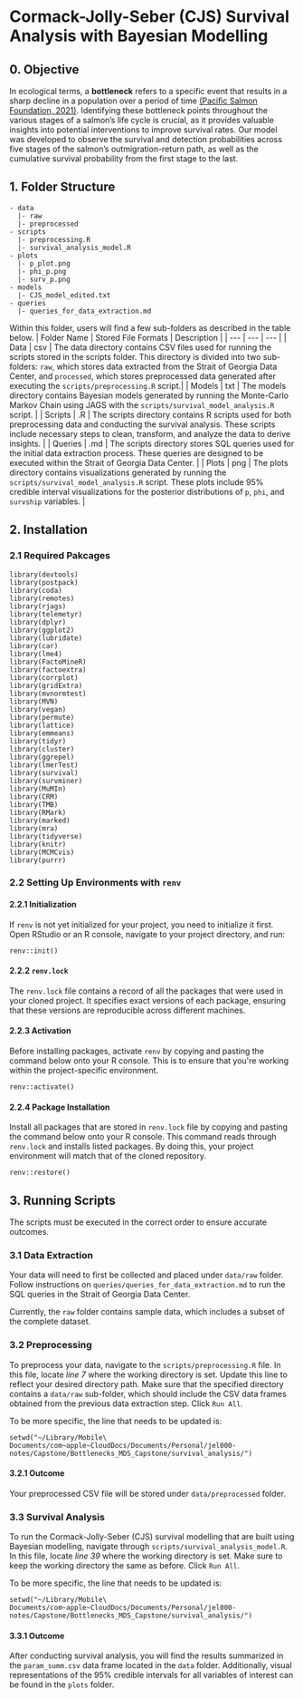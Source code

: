 # Cormack-Jolly-Seber (CJS) Survival Analysis with Bayesian Modelling

## 0. Objective

In ecological terms, a **bottleneck** refers to a specific event that results in a sharp decline in a population over a period of time [(Pacific Salmon Foundation, 2021)](https://github.com/brahmwg/Bottlenecks_MDS_Capstone). Identifying these bottleneck points throughout the various stages of a salmon’s life cycle is crucial, as it provides valuable insights into potential interventions to improve survival rates. Our model was developed to observe the survival and detection probabilities across five stages of the salmon’s outmigration-return path, as well as the cumulative survival probability from the first stage to the last.

## 1. Folder Structure
```
- data
  |- raw             
  |- preprocessed    
- scripts
  |- preprocessing.R  
  |- survival_analysis_model.R  
- plots 
  |- p_plot.png  
  |- phi_p.png  
  |- surv_p.png  
- models 
  |- CJS_model_edited.txt               
- queries
  |- queries_for_data_extraction.md  
```

Within this folder, users will find a few sub-folders as described in the table below. 
| Folder Name | Stored File Formats | Description |
| --- | --- | --- |
| Data | csv | The data directory contains CSV files used for running the scripts stored in the scripts folder. This directory is divided into two sub-folders: `raw`, which stores data extracted from the Strait of Georgia Data Center, and `processed`, which stores preprocessed data generated after executing the `scripts/preprocessing.R` script.|
| Models | txt | The models directory contains Bayesian models generated by running the Monte-Carlo Markov Chain using JAGS with the `scripts/survival_model_analysis.R` script. |
| Scripts | .R | The scripts directory contains R scripts used for both preprocessing data and conducting the survival analysis. These scripts include necessary steps to clean, transform, and analyze the data to derive insights. |
| Queries | .md | The scripts directory stores SQL queries used for the initial data extraction process. These queries are designed to be executed within the Strait of Georgia Data Center. |
| Plots | png | The plots directory contains visualizations generated by running the `scripts/survival_model_analysis.R` script. These plots include 95% credible interval visualizations for the posterior distributions of `p`, `phi`, and `survship` variables. |

## 2. Installation
### 2.1 Required Pakcages
```
library(devtools)
library(postpack)
library(coda)
library(remotes)
library(rjags)
library(telemetyr)
library(dplyr)
library(ggplot2)
library(lubridate)
library(car)
library(lme4)
library(FactoMineR)
library(factoextra)
library(corrplot)
library(gridExtra)
library(mvnormtest)
library(MVN)
library(vegan)
library(permute)
library(lattice)
library(emmeans)
library(tidyr)
library(cluster)
library(ggrepel)
library(lmerTest)
library(survival)
library(survminer)
library(MuMIn)
library(CRM)
library(TMB)
library(RMark)
library(marked)
library(mra)
library(tidyverse)
library(knitr)
library(MCMCvis)
library(purrr)
```

### 2.2 Setting Up Environments with `renv`
#### 2.2.1 Initialization

If `renv` is not yet initialized for your project, you need to initialize it first. Open RStudio or an R console, navigate to your project directory, and run:

```         
renv::init()
```

#### 2.2.2 `renv.lock`
The `renv.lock` file contains a record of all the packages that were used in your cloned project. It specifies exact versions of each package, ensuring that these versions are reproducible across different machines.

#### 2.2.3 Activation
Before installing packages, activate `renv` by copying and pasting the command below onto your R console. This is to ensure that you're working within the project-specific environment.

```         
renv::activate()
```

#### 2.2.4 Package Installation
Install all packages that are stored in `renv.lock` file by copying and pasting the command below onto your R console. This command reads through `renv.lock` and installs listed packages. By doing this, your project environment will match that of the cloned repository.

```         
renv::restore()
```

## 3. Running Scripts
The scripts must be executed in the correct order to ensure accurate outcomes.

### 3.1 Data Extraction
Your data will need to first be collected and placed under `data/raw` folder. Follow instructions on `queries/queries_for_data_extraction.md` to run the SQL queries in the Strait of Georgia Data Center.

Currently, the `raw` folder contains sample data, which includes a subset of the complete dataset.

### 3.2 Preprocessing
To preprocess your data, navigate to the `scripts/preprocessing.R` file. In this file, locate *line 7* where the working directory is set. Update this line to reflect your desired directory path. Make sure that the specified directory contains a `data/raw` sub-folder, which should include the CSV data frames obtained from the previous data extraction step. Click `Run All`.

To be more specific, the line that needs to be updated is:

```         
setwd("~/Library/Mobile\ Documents/com~apple~CloudDocs/Documents/Personal/jel000-notes/Capstone/Bottlenecks_MDS_Capstone/survival_analysis/")
```

#### 3.2.1 Outcome
Your preprocessed CSV file will be stored under `data/preprocessed` folder.

### 3.3 Survival Analysis
To run the Cormack-Jolly-Seber (CJS) survival modelling that are built using Bayesian modelling, navigate through `scripts/survival_analysis_model.R`. In this file, locate *line 39* where the working directory is set. Make sure to keep the working directory the same as before. Click `Run All`.

To be more specific, the line that needs to be updated is:

```         
setwd("~/Library/Mobile\ Documents/com~apple~CloudDocs/Documents/Personal/jel000-notes/Capstone/Bottlenecks_MDS_Capstone/survival_analysis/")
```
#### 3.3.1 Outcome
After conducting survival analysis, you will find the results summarized in the `param_summ.csv` data frame located in the `data` folder. Additionally, visual representations of the 95% credible intervals for all variables of interest can be found in the `plots` folder.